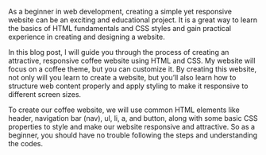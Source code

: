 As a beginner in web development, creating a simple yet responsive website can be an exciting and educational project. It is a great way to learn the basics of HTML fundamentals and CSS styles and gain practical experience in creating and designing a website.

In this blog post, I will guide you through the process of creating an attractive, responsive coffee website using HTML and CSS. My website will focus on a coffee theme, but you can customize it. By creating this website, not only will you learn to create a website, but you’ll also learn how to structure web content properly and apply styling to make it responsive to different screen sizes.

To create our coffee website, we will use common HTML elements like header, navigation bar (nav), ul, li, a, and button, along with some basic CSS properties to style and make our website responsive and attractive. So as a beginner, you should have no trouble following the steps and understanding the codes.
